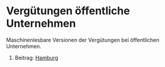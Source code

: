 Vergütungen öffentliche Unternehmen
=============

Maschinenlesbare Versionen der Vergütungen bei öffentlichen Unternehmen.

1. Beitrag: [Hamburg](https://github.com/m-hoerz/verguetungen/tree/master/hamburg)
